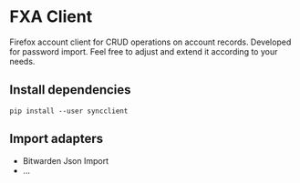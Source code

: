 # FXA Client

Firefox account client for CRUD operations on account records. Developed for password import. Feel free to adjust and
extend it according to your needs.

## Install dependencies

`pip install --user syncclient`

## Import adapters

- Bitwarden Json Import
- ...
